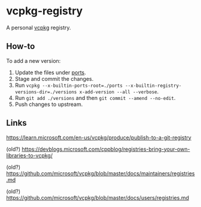 # vcpkg-registry

A personal [vcpkg](https://vcpkg.io/) registry.


## How-to

To add a new version:

1. Update the files under [ports](./ports).
2. Stage and commit the changes.
3. Run `vcpkg --x-builtin-ports-root=./ports --x-builtin-registry-versions-dir=./versions x-add-version --all --verbose`.
4. Run `git add ./versions` and then `git commit --amend --no-edit`.
5. Push changes to upstream.


## Links

https://learn.microsoft.com/en-us/vcpkg/produce/publish-to-a-git-registry

(old?) https://devblogs.microsoft.com/cppblog/registries-bring-your-own-libraries-to-vcpkg/

(old?) https://github.com/microsoft/vcpkg/blob/master/docs/maintainers/registries.md

(old?) https://github.com/microsoft/vcpkg/blob/master/docs/users/registries.md